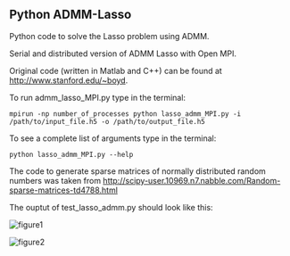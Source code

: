 Python ADMM-Lasso
-----------------

Python code to solve the Lasso problem using ADMM. 

Serial and distributed version of ADMM Lasso with Open MPI. 

Original code (written in Matlab and C++) can be found at http://www.stanford.edu/~boyd.

To run admm_lasso_MPI.py type in the terminal:

```
mpirun -np number_of_processes python lasso_admm_MPI.py -i /path/to/input_file.h5 -o /path/to/output_file.h5
```

To see a complete list of arguments type in the terminal:
```
python lasso_admm_MPI.py --help
```

The code to generate sparse matrices of normally distributed random numbers was taken from http://scipy-user.10969.n7.nabble.com/Random-sparse-matrices-td4788.html 


The ouptut of test_lasso_admm.py should look like this:

![figure1](https://github.com/afbujan/admm_lasso/blob/master/figure_1.png)

![figure2](https://github.com/afbujan/admm_lasso/blob/master/figure_2.png)
